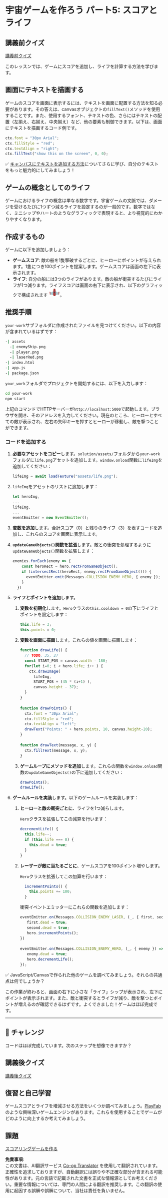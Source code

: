 <!--
CO_OP_TRANSLATOR_METADATA:
{
  "original_hash": "4e8250db84b027c9ff816b4e4c093457",
  "translation_date": "2025-08-23T22:52:59+00:00",
  "source_file": "6-space-game/5-keeping-score/README.md",
  "language_code": "ja"
}
-->
# 宇宙ゲームを作ろう パート5: スコアとライフ

## 講義前クイズ

[講義前クイズ](https://ashy-river-0debb7803.1.azurestaticapps.net/quiz/37)

このレッスンでは、ゲームにスコアを追加し、ライフを計算する方法を学びます。

## 画面にテキストを描画する

ゲームのスコアを画面に表示するには、テキストを画面に配置する方法を知る必要があります。その答えは、canvasオブジェクトの`fillText()`メソッドを使用することです。また、使用するフォント、テキストの色、さらにはテキストの配置（左揃え、右揃え、中央揃え）など、他の要素も制御できます。以下は、画面にテキストを描画するコード例です。

```javascript
ctx.font = "30px Arial";
ctx.fillStyle = "red";
ctx.textAlign = "right";
ctx.fillText("show this on the screen", 0, 0);
```

✅ [キャンバスにテキストを追加する方法](https://developer.mozilla.org/docs/Web/API/Canvas_API/Tutorial/Drawing_text)についてさらに学び、自分のテキストをもっと魅力的にしてみましょう！

## ゲームの概念としてのライフ

ゲームにおけるライフの概念は単なる数字です。宇宙ゲームの文脈では、ダメージを受けるたびに1つずつ減るライフを設定するのが一般的です。数字ではなく、ミニシップやハートのようなグラフィックで表現すると、より視覚的にわかりやすくなります。

## 作成するもの

ゲームに以下を追加しましょう：

- **ゲームスコア**: 敵の船を1隻撃破するごとに、ヒーローにポイントが与えられます。1隻につき100ポイントを提案します。ゲームスコアは画面の左下に表示されます。
- **ライフ**: 自分の船には3つのライフがあります。敵の船が衝突するたびにライフが1つ減ります。ライフスコアは画面の右下に表示され、以下のグラフィックで構成されます ![ライフ画像](../../../../6-space-game/5-keeping-score/solution/assets/life.png)。

## 推奨手順

`your-work`サブフォルダに作成されたファイルを見つけてください。以下の内容が含まれているはずです：

```bash
-| assets
  -| enemyShip.png
  -| player.png
  -| laserRed.png
-| index.html
-| app.js
-| package.json
```

`your_work`フォルダでプロジェクトを開始するには、以下を入力します：

```bash
cd your-work
npm start
```

上記のコマンドでHTTPサーバーが`http://localhost:5000`で起動します。ブラウザを開き、そのアドレスを入力してください。現在のところ、ヒーローとすべての敵が表示され、左右の矢印キーを押すとヒーローが移動し、敵を撃つことができます。

### コードを追加する

1. **必要なアセットをコピー**します。`solution/assets/`フォルダから`your-work`フォルダに`life.png`アセットを追加します。`window.onload`関数に`lifeImg`を追加してください：

    ```javascript
    lifeImg = await loadTexture("assets/life.png");
    ```

1. `lifeImg`をアセットのリストに追加します：

    ```javascript
    let heroImg,
    ...
    lifeImg,
    ...
    eventEmitter = new EventEmitter();
    ```
  
2. **変数を追加**します。合計スコア（0）と残りのライフ（3）を表すコードを追加し、これらのスコアを画面に表示します。

3. **`updateGameObjects()`関数を拡張**します。敵との衝突を処理するように`updateGameObjects()`関数を拡張します：

    ```javascript
    enemies.forEach(enemy => {
        const heroRect = hero.rectFromGameObject();
        if (intersectRect(heroRect, enemy.rectFromGameObject())) {
          eventEmitter.emit(Messages.COLLISION_ENEMY_HERO, { enemy });
        }
      })
    ```

4. **ライフとポイントを追加**します。 
   1. **変数を初期化**します。`Hero`クラスの`this.cooldown = 0`の下にライフとポイントを設定します：

        ```javascript
        this.life = 3;
        this.points = 0;
        ```

   1. **変数を画面に描画**します。これらの値を画面に描画します：

        ```javascript
        function drawLife() {
          // TODO, 35, 27
          const START_POS = canvas.width - 180;
          for(let i=0; i < hero.life; i++ ) {
            ctx.drawImage(
              lifeImg, 
              START_POS + (45 * (i+1) ), 
              canvas.height - 37);
          }
        }
        
        function drawPoints() {
          ctx.font = "30px Arial";
          ctx.fillStyle = "red";
          ctx.textAlign = "left";
          drawText("Points: " + hero.points, 10, canvas.height-20);
        }
        
        function drawText(message, x, y) {
          ctx.fillText(message, x, y);
        }

        ```

   1. **ゲームループにメソッドを追加**します。これらの関数を`window.onload`関数の`updateGameObjects()`の下に追加してください：

        ```javascript
        drawPoints();
        drawLife();
        ```

1. **ゲームルールを実装**します。以下のゲームルールを実装します：

   1. **ヒーローと敵の衝突ごとに**、ライフを1つ減らします。
   
      `Hero`クラスを拡張してこの減算を行います：

        ```javascript
        decrementLife() {
          this.life--;
          if (this.life === 0) {
            this.dead = true;
          }
        }
        ```

   2. **レーザーが敵に当たるごとに**、ゲームスコアを100ポイント増やします。

      `Hero`クラスを拡張してこの加算を行います：
    
        ```javascript
          incrementPoints() {
            this.points += 100;
          }
        ```

        衝突イベントエミッターにこれらの関数を追加します：

        ```javascript
        eventEmitter.on(Messages.COLLISION_ENEMY_LASER, (_, { first, second }) => {
           first.dead = true;
           second.dead = true;
           hero.incrementPoints();
        })

        eventEmitter.on(Messages.COLLISION_ENEMY_HERO, (_, { enemy }) => {
           enemy.dead = true;
           hero.decrementLife();
        });
        ```

✅ JavaScript/Canvasで作られた他のゲームを調べてみましょう。それらの共通点は何でしょうか？

この作業が終わると、画面の右下に小さな「ライフ」シップが表示され、左下にポイントが表示されます。また、敵と衝突するとライフが減り、敵を撃つとポイントが増えるのが確認できるはずです。よくできました！ゲームはほぼ完成です。

---

## 🚀 チャレンジ

コードはほぼ完成しています。次のステップを想像できますか？

## 講義後クイズ

[講義後クイズ](https://ashy-river-0debb7803.1.azurestaticapps.net/quiz/38)

## 復習と自己学習

ゲームスコアとライフを増減させる方法をいくつか調べてみましょう。[PlayFab](https://playfab.com)のような興味深いゲームエンジンがあります。これらを使用することでゲームがどのように向上するか考えてみましょう。

## 課題

[スコアリングゲームを作る](assignment.md)

**免責事項**:  
この文書は、AI翻訳サービス [Co-op Translator](https://github.com/Azure/co-op-translator) を使用して翻訳されています。正確性を追求しておりますが、自動翻訳には誤りや不正確な部分が含まれる可能性があります。元の言語で記載された文書を正式な情報源としてお考えください。重要な情報については、専門の人間による翻訳を推奨します。この翻訳の使用に起因する誤解や誤解について、当社は責任を負いません。